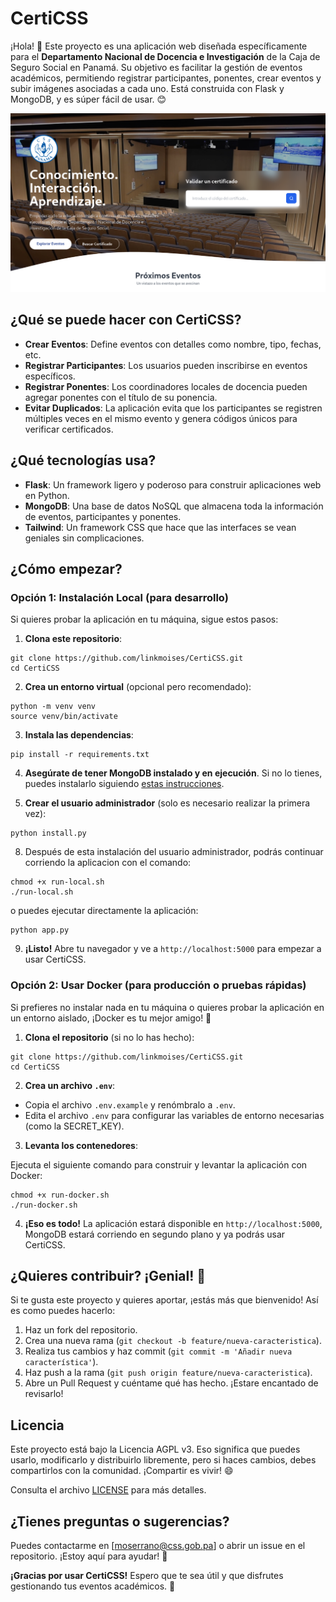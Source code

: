 # CertiCSS

¡Hola! 👋 Este proyecto es una aplicación web diseñada específicamente para el **Departamento Nacional de Docencia e Investigación** de la Caja de Seguro Social en Panamá. Su objetivo es facilitar la gestión de eventos académicos, permitiendo registrar participantes, ponentes, crear eventos y subir imágenes asociadas a cada uno. Está construida con Flask y MongoDB, y es súper fácil de usar. 😊

![CertiCSS](screenshot.png)

## ¿Qué se puede hacer con CertiCSS?

- **Crear Eventos**: Define eventos con detalles como nombre, tipo, fechas, etc.
- **Registrar Participantes**: Los usuarios pueden inscribirse en eventos específicos.
- **Registrar Ponentes**: Los coordinadores locales de docencia pueden agregar ponentes con el título de su ponencia.
- **Evitar Duplicados**: La aplicación evita que los participantes se registren múltiples veces en el mismo evento y genera códigos únicos para verificar certificados.

## ¿Qué tecnologías usa?

- **Flask**: Un framework ligero y poderoso para construir aplicaciones web en Python.
- **MongoDB**: Una base de datos NoSQL que almacena toda la información de eventos, participantes y ponentes.
- **Tailwind**: Un framework CSS que hace que las interfaces se vean geniales sin complicaciones.

## ¿Cómo empezar?

### Opción 1: Instalación Local (para desarrollo)

Si quieres probar la aplicación en tu máquina, sigue estos pasos:

1. **Clona este repositorio**:
```
git clone https://github.com/linkmoises/CertiCSS.git
cd CertiCSS
```

2. **Crea un entorno virtual** (opcional pero recomendado):
```
python -m venv venv
source venv/bin/activate
```

3. **Instala las dependencias**:
```
pip install -r requirements.txt
```

4. **Asegúrate de tener MongoDB instalado y en ejecución**. Si no lo tienes, puedes instalarlo siguiendo [estas instrucciones](https://www.mongodb.com/docs/manual/installation/).

5. **Crear el usuario administrador** (solo es necesario realizar la primera vez):
```
python install.py
```

8. Después de esta instalación del usuario administrador, podrás continuar corriendo la aplicacion con el comando:
```
chmod +x run-local.sh
./run-local.sh
```
o puedes ejecutar directamente la aplicación:
```
python app.py
```

9. **¡Listo!** Abre tu navegador y ve a `http://localhost:5000` para empezar a usar CertiCSS.

### Opción 2: Usar Docker (para producción o pruebas rápidas)

Si prefieres no instalar nada en tu máquina o quieres probar la aplicación en un entorno aislado, ¡Docker es tu mejor amigo! 🐳

1. **Clona el repositorio** (si no lo has hecho):
```
git clone https://github.com/linkmoises/CertiCSS.git
cd CertiCSS
```

2. **Crea un archivo `.env`**:

- Copia el archivo `.env.example` y renómbralo a `.env`.
- Edita el archivo `.env` para configurar las variables de entorno necesarias (como la SECRET_KEY).

3. **Levanta los contenedores**:

Ejecuta el siguiente comando para construir y levantar la aplicación con Docker:
```
chmod +x run-docker.sh
./run-docker.sh
```

4. **¡Eso es todo!** La aplicación estará disponible en `http://localhost:5000`, MongoDB estará corriendo en segundo plano y ya podrás usar CertiCSS.

## ¿Quieres contribuir? ¡Genial! 🚀

Si te gusta este proyecto y quieres aportar, ¡estás más que bienvenido! Así es como puedes hacerlo:

1. Haz un fork del repositorio.
2. Crea una nueva rama (`git checkout -b feature/nueva-caracteristica`).
3. Realiza tus cambios y haz commit (`git commit -m 'Añadir nueva característica'`).
4. Haz push a la rama (`git push origin feature/nueva-caracteristica`).
5. Abre un Pull Request y cuéntame qué has hecho. ¡Estare encantado de revisarlo!

## Licencia

Este proyecto está bajo la Licencia AGPL v3. Eso significa que puedes usarlo, modificarlo y distribuirlo libremente, pero si haces cambios, debes compartirlos con la comunidad. ¡Compartir es vivir! 😄

Consulta el archivo [LICENSE](LICENSE) para más detalles.

## ¿Tienes preguntas o sugerencias?

Puedes contactarme en [moserrano@css.gob.pa] o abrir un issue en el repositorio. ¡Estoy aquí para ayudar! 🙌

**¡Gracias por usar CertiCSS!** Espero que te sea útil y que disfrutes gestionando tus eventos académicos. 💪